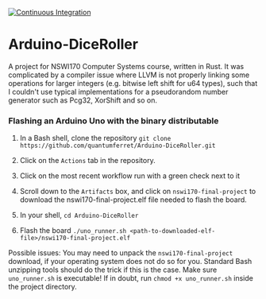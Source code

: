 [![Continuous Integration](https://github.com/quantumferret/Arduino-DiceRoller/actions/workflows/ci.yml/badge.svg)](https://github.com/quantumferret/Arduino-DiceRoller/actions/workflows/ci.yml)

# Arduino-DiceRoller
A project for NSWI170 Computer Systems course, written in Rust. It was complicated by a compiler issue where LLVM is not properly linking some operations for larger integers (e.g. bitwise left shift for u64 types), such that I couldn't use typical implementations for a pseudorandom number generator such as Pcg32, XorShift and so on.


### Flashing an Arduino Uno with the binary distributable
1. In a Bash shell, clone the repository
    `git clone https://github.com/quantumferret/Arduino-DiceRoller.git`
    
2. Click on the `Actions` tab in the repository.

3. Click on the most recent workflow run with a green check next to it

4. Scroll down to the `Artifacts` box, and click on `nswi170-final-project` to download the nswi170-final-project.elf file needed to flash the board.

5. In your shell, `cd Arduino-DiceRoller`

6. Flash the board
    `./uno_runner.sh <path-to-downloaded-elf-file>/nswi170-final-project.elf`
    
  Possible issues:
    You may need to unpack the `nswi170-final-project` download, if your operating system does not do so for you. Standard Bash unzipping tools should do the trick if this is the case.
    Make sure `uno_runner.sh` is executable! If in doubt, run `chmod +x uno_runner.sh` inside the project directory.
